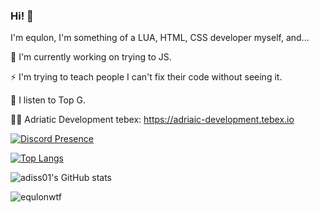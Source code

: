 ### Hi! 👋
I'm equlon, I'm something of a LUA, HTML, CSS developer myself, and...

🔭 I'm currently working on trying to JS.

⚡ I'm trying to teach people I can't fix their code without seeing it.

💫 I listen to Top G.

👨‍💻 Adriatic Development tebex: https://adriaic-development.tebex.io

[![Discord Presence](https://cdn.discordapp.com/attachments/857343327455281155/992889643974529134/unknown.png)](https://discord.com/922925053056794674)

[![Top Langs](https://github-readme-stats.vercel.app/api/top-langs/?username=equlonwtf&layout=compact&langs_count=10&theme=algolia)](https://github.com/anuraghazra/github-readme-stats)

![adiss01's GitHub stats](https://github-readme-stats.vercel.app/api?username=equlonwtf&show_icons=true&theme=algolia)

<img src="https://komarev.com/ghpvc/?username=equlonwtf&label=Number%20Visitors&color=000e27" alt="equlonwtf" /> </center>
